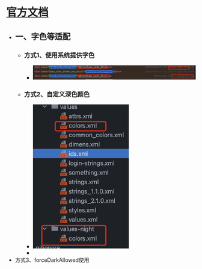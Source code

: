 # [官方文档](https://developer.android.com/guide/topics/ui/look-and-feel/darktheme?hl=zh-cn)
- ## 一、字色等适配
	- ### 方式1、使用系统提供字色
		- ![image.png](../assets/image_1701078450549_0.png)
	- ### 方式2、自定义深色颜色
		- ![image.png](../assets/image_1701078516591_0.png)
		-
- 方式3、forceDarkAllowed使用